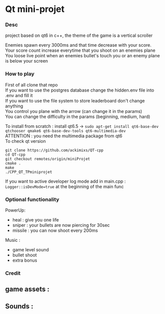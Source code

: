 # Qt mini-projet
### Desc
project based on qt6 in c++, the theme of the game is a vertical scroller

Enemies spawn every 3000ms and that time decrease with your score.  
Your score count increase everytime that you shoot on an enemies plane  
You loose live point when an enemies bullet's touch you or an enemy plane is below your screen  


### How to play
First of all clone that repo  
If you want to use the postgres database change the hidden.env file into .env and fill it  
If you want to use the file system to store leaderboard don't change anything  
You control you plane with the arrow (can change it in the params)  
You can change the difficulty in the params
(beginning, medium, hard)

To install from scratch :
install qt6.5 -> `sudo apt-get install qt6-base-dev qtchooser qmake6 qt6-base-dev-tools qt6-multimedia-dev`  
ATTENTION : you need the multimedia package from qt6  
To check qt version

```commandline
git clone https://github.com/ackimixs/QT-cpp
cd QT-cpp
git checkout remotes/origin/miniProjet
cmake .
make
./CPP_QT_TPminiprojet
```

If you want to active developer log mode add in main.cpp :
`Logger::isDevMode=true` at the beginning of the main func

### Optional functionality
PowerUp:
- heal : give you one life
- sniper : your bullets are now piercing for 30sec
- missile : you can now shoot every 200ms

Music :
- game level sound
- bullet shoot
- extra bonus


### Credit  
game assets :
-
Sounds :
-